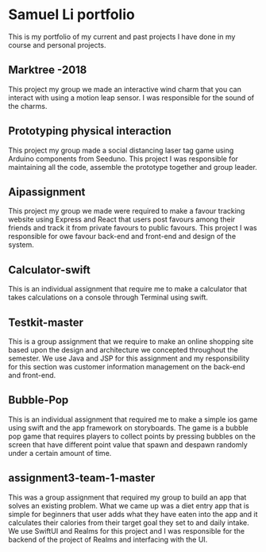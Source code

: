 # Samuel Li portfolio 
This is my portfolio of my current and past projects I have done in my course and personal projects.
## Marktree -2018
This project my group we made an interactive wind charm that you can interact with using a motion leap sensor. I was responsible for the sound of the charms. 

## Prototyping physical interaction 
This project my group made a social distancing laser tag game using Arduino components from Seeduno. This project I was responsible for maintaining all the code, assemble the prototype together and group leader. 
 ## Aipassignment 
This project my group we made were required to make a favour tracking website using Express and React that users post favours among their friends and track it from private favours to public favours.  This project I was responsible for owe favour back-end and front-end and design of the system. 

## Calculator-swift 
This is an individual assignment that require me to make a calculator that takes calculations on a console through Terminal using swift. 
## Testkit-master 
This is a group assignment that we require to make an online shopping site based upon the design and architecture we concepted throughout the semester. We use Java and JSP for this assignment and my responsibility for this section was customer information management on the back-end and front-end.
## Bubble-Pop 
This is an individual assignment that required me to make a simple ios game using swift and the app framework on storyboards.  The game is a bubble pop game that requires players to collect points by pressing bubbles on the screen that have different point value that spawn and despawn randomly under a certain amount of time.  
## assignment3-team-1-master 
This was a group assignment that required my group to build an app that solves an existing problem. What we came up was a diet entry app that is simple for beginners that user adds what they have eaten into the app and it calculates their calories from their target goal they set to and daily intake. We use SwiftUI and Realms for this project and I was responsible for the backend of the project of Realms and interfacing with the UI.
